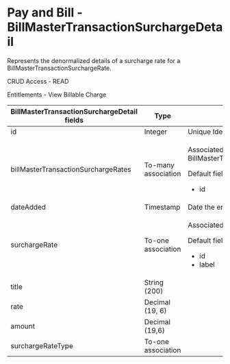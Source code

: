 # Pay and Bill - BillMasterTransactionSurchargeDetail

Represents the denormalized details of a surcharge rate for a BillMasterTransactionSurchargeRate.

CRUD Access - READ

Entitlements - View Billable Charge

<table>
    <colgroup>
        <col width="20%"/>
        <col width="20%"/>
        <col width="20%"/>
        <col width="20%"/>
        <col width="20%"/>
    </colgroup>
    <thead>
        <tr class="header">
            <th>BillMasterTransactionSurchargeDetail fields</th>
            <th>Type</th>
            <th>Description</th>
            <th>Not null</th>
            <th>Read-only</th>
        </tr>
    </thead>
    <tbody>
        <tr class="odd">
            <td>id</td>
            <td>Integer</td>
            <td>Unique Identifier for this entity.</td>
            <td>X</td>
            <td>X</td>
        </tr>
        <tr class="even">
            <td>billMasterTransactionSurchargeRates</td>
            <td>To-many association</td>
            <td><p>Associated BillMasterTransactionSurchargeRates</p>
                <p>Default fields:</p>
                <ul>
                    <li>id</li>
                </ul>
            </td>
            <td><br/></td>
            <td><br/></td>
        </tr>
        <tr class="odd">
            <td>dateAdded</td>
            <td>Timestamp</td>
            <td>Date the entity was added.</td>
            <td>X</td>
            <td>X</td>
        </tr>
        <tr class="even">
            <td>surchargeRate</td>
            <td>To-one association</td>
            <td><p>Associated Surcharge Rate.</p>
                <p>Default fields:</p>
                <ul>
                    <li>id</li>
                    <li>label</li>
                </ul>
            </td>
            <td>X</td>
            <td>X</td>
        </tr>
        <tr class="odd">
            <td>title</td>
            <td>String (200)</td>
            <td><br/></td>
            <td><br/></td>
            <td><br/></td>
        </tr>
        <tr class="even">
            <td>rate</td>
            <td>Decimal (19, 6)</td>
            <td><br/></td>
            <td><br/></td>
            <td><br/></td>
        </tr>
        <tr class="odd">
            <td>amount</td>
            <td>Decimal (19,6)</td>
            <td><br/></td>
            <td><br/></td>
            <td><br/></td>
        </tr>
        <tr class="even">
            <td>surchargeRateType</td>
            <td>To-one association</td>
            <td><br/></td>
            <td><br/></td>
            <td><br/></td>
        </tr>
    </tbody>
</table>